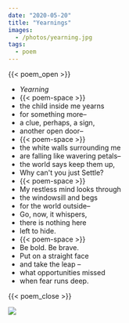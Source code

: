 ```yaml
---
date: "2020-05-20"
title: "Yearnings"
images:
  - /photos/yearning.jpg
tags:
  - poem
---
```

  
{{< poem_open >}}
* *Yearning*
* {{< poem-space >}}
* the child inside me yearns
* for something more–
* a clue, perhaps, a sign,
* another open door–
* {{< poem-space >}}
* the white walls surrounding me
* are falling like wavering petals–
* the world says keep them up,
* Why can't you just Settle?
* {{< poem-space >}}
* My restless mind looks through
* the windowsill and begs
* for the world outside–
* Go, now, it whispers,
* there is nothing here
* left to hide.
* {{< poem-space >}}
* Be bold. Be brave.
* Put on a straight face
* and take the leap –
* what opportunities missed
* when fear runs deep.

{{< poem_close >}}

![](/photos/yearning.jpg)


